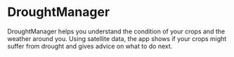 # DroughtManager
DroughtManager helps you understand the condition of your crops and the weather around you. Using satellite data, the app shows if your crops might suffer from drought and gives advice on what to do next.
